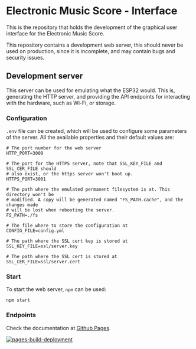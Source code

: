 # Electronic Music Score - Interface

This is the repository that holds the development of the graphical user interface for the Electronic Music Score.

This repository contains a development web server, this should never be used on production, since it is incomplete, and
may contain bugs and security issues.

## Development server

This server can be used for emulating what the ESP32 would. This is, generating the HTTP server, and providing the API
endpoints for interacting with the hardware, such as Wi-Fi, or storage.

### Configuration

`.env` file can be created, which will be used to configure some parameters of the server. All the available properties
and their default values are:

```dotenv
# The port number for the web server
HTTP_PORT=3000

# The port for the HTTPS server, note that SSL_KEY_FILE and SSL_CER_FILE should
# also exist, or the https server won't boot up.
HTTPS_PORT=3001

# The path where the emulated permanent filesystem is at. This directory won't be
# modified. A copy will be generated named "FS_PATH.cache", and the changes made
# will be lost when rebooting the server.
FS_PATH=./fs

# The file where to store the configuration at
CONFIG_FILE=config.yml

# The path where the SSL cert key is stored at
SSL_KEY_FILE=ssl/server.key

# The path where the SSL cert is stored at
SSL_CER_FILE=ssl/server.cert
```

### Start

To start the web server, `npm` can be used:

```shell
npm start
```

### Endpoints

Check the documentation at [Github Pages](https://electronicmusicscore.github.io/Interface).

[![pages-build-deployment](https://github.com/ElectronicMusicScore/Interface/actions/workflows/pages/pages-build-deployment/badge.svg)](https://github.com/ElectronicMusicScore/Interface/actions/workflows/pages/pages-build-deployment)
